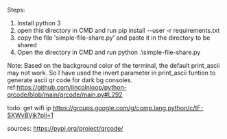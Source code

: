 Steps:
1. Install python 3
2. open this directory in CMD and run 
    pip install --user -r requirements.txt
3. copy the file 'simple-file-share.py' and paste it in the directory to be shared
4. Open the directory in CMD and run
    python .\simple-file-share.py

Note:
Based on the background color of the terminal, the default print_ascii may not work.
So I have used the invert parameter in print_ascii funtion to generate ascii qr code for dark bg consoles.
ref:https://github.com/lincolnloop/python-qrcode/blob/main/qrcode/main.py#L292

todo:
get wifi ip
https://groups.google.com/g/comp.lang.python/c/tF-SXWvBVjk?pli=1

sources:
https://pypi.org/project/qrcode/
